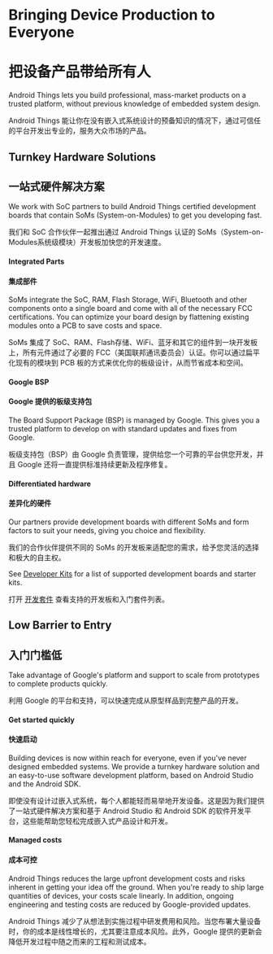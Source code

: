 # Bringing Device Production to Everyone

# 把设备产品带给所有人

Android Things lets you build professional, mass-market products on a trusted platform, without previous knowledge of embedded system design.

Android Things 能让你在没有嵌入式系统设计的预备知识的情况下，通过可信任的平台开发出专业的，服务大众市场的产品。

## Turnkey Hardware Solutions

## 一站式硬件解决方案

We work with SoC partners to build Android Things certified development boards that contain SoMs (System-on-Modules) to get you developing fast.

我们和 SoC 合作伙伴一起推出通过 Android Things 认证的 SoMs（System-on-Modules系统级模块）开发板加快您的开发速度。

#### Integrated Parts

#### 集成部件

SoMs integrate the SoC, RAM, Flash Storage, WiFi, Bluetooth and other components onto a single board and come with all of the necessary FCC certifications. You can optimize your board design by flattening existing modules onto a PCB to save costs and space.

SoMs 集成了 SoC、RAM、Flash存储、WiFi、蓝牙和其它的组件到一块开发板上，所有元件通过了必要的 FCC（美国联邦通讯委员会）认证。你可以通过扁平化现有的模块到 PCB 板的方式来优化你的板级设计，从而节省成本和空间。

#### Google BSP

#### Google 提供的板级支持包

The Board Support Package (BSP) is managed by Google. This gives you a trusted platform to develop on with standard updates and fixes from Google.

板级支持包（BSP）由 Google 负责管理，提供给您一个可靠的平台供您开发，并且 Google 还将一直提供标准持续更新及程序修复。

#### Differentiated hardware

#### 差异化的硬件

Our partners provide development boards with different SoMs and form factors to suit your needs, giving you choice and flexibility.

我们的合作伙伴提供不同的 SoMs 的开发板来适配您的需求，给予您灵活的选择和极大的自主权。

See [Developer Kits](https://developer.android.com/things/hardware/developer-kits.html) for a list of supported development boards and starter kits.

打开 [开发套件](https://developer.android.com/things/hardware/developer-kits.html) 查看支持的开发板和入门套件列表。

## Low Barrier to Entry

## 入门门槛低

Take advantage of Google's platform and support to scale from prototypes to complete products quickly.

利用 Google 的平台和支持，可以快速完成从原型样品到完整产品的开发。

#### Get started quickly

#### 快速启动

Building devices is now within reach for everyone, even if you've never designed embedded systems. We provide a turnkey hardware solution and an easy-to-use software development platform, based on Android Studio and the Android SDK.

即使没有设计过嵌入式系统，每个人都能轻而易举地开发设备。这是因为我们提供了一站式硬件解决方案和基于 Android Studio 和 Android SDK 的软件开发平台，这些能帮助您轻松完成嵌入式产品设计和开发。

#### Managed costs

#### 成本可控

Android Things reduces the large upfront development costs and risks inherent in getting your idea off the ground. When you're ready to ship large quantities of devices, your costs scale linearly. In addition, ongoing engineering and testing costs are reduced by Google-provided updates.

Android Things 减少了从想法到实施过程中研发费用和风险。当您布署大量设备时，你的成本是线性增长的，尤其要注意成本风险。此外，Google 提供的更新会降低开发过程中随之而来的工程和测试成本。
